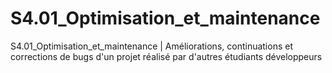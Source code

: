 # S4.01_Optimisation_et_maintenance
S4.01_Optimisation_et_maintenance | Améliorations, continuations et corrections de bugs d'un projet réalisé par d'autres étudiants développeurs
